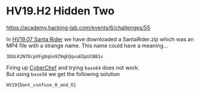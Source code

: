 
# HV19.H2 Hidden Two

https://academy.hacking-lab.com/events/6/challenges/55

In [HV19.07 Santa Rider](../07/) we have downloaded a SantaRider.zip which was an MP4 file with a strange name. This name could have a meaning... 

    3DULK2N7DcpXFg8qGo9Z9qEQqvaEDpUCBB1v

Firing up [CyberChef](https://gchq.github.io/CyberChef/) and trying `base64` does not work.  
But using `base58` we get the following solution

    HV19{Dont_confuse_0_and_O}

